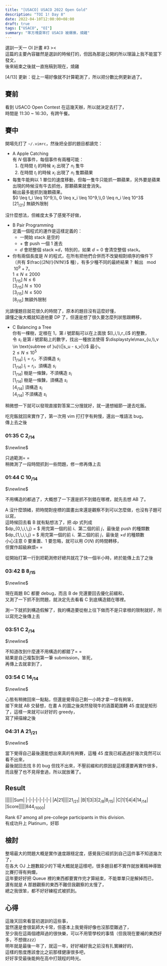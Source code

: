 ```yaml
---
title: "[USACO] USACO 2022 Open Gold"
description: "TOI 1! Day 8"
date: 2022-04-10T12:00:00+08:00
draft: true
tags: ["USACO", "OI"]
summary: "笨方塊耍笨打 USACO 被爆揍，燒雞"
---
```



選訓一天一 OI 計畫 #3 ><  
這篇的主要內容雖然是選訓的時候打的，但因為那是公開的所以理論上我不能當下發文，  
後來結束之後就一直拖稿到現在，燒雞  

[4/13] 更新：從上一場好像就不計算範測了，所以把分數比例更新過了。  

## 賽前
看到 USACO Open Contest 在這幾天辦，所以就決定去打了，  
時間是 11:30 ~ 16:30，有跨午餐。    

## 賽中

開場先打了 `~/.vimrc`，然後把全部的題目都讀完： 
 - A Apple Catching  
 有 $N$ 個事件，每個事件有兩種可能：
   1. 在時間 $t_i$ 的時候 $x_i$ 出現了 $n_i$ 隻牛  
   2. 在時間 $t_i$ 的時候 $x_i$ 出現了 $n_i$ 隻顆蘋果  
 - 每隻牛能夠以 $1$ 單位的速度移動，但每一隻牛只能抓一顆蘋果，另外要是蘋果出現的時候沒有牛去抓他，那顆蘋果就會消失。  
   輸出最多能抓到幾顆蘋果。  
   $0 \leq  t_i \leq 10^9,\\, 0 \leq  x_i \leq 10^9,\\,0 \leq  n_i \leq 10^3$  
   [21<sub>/21</sub>] 無額外限制  
 
 沒什麼想法，但維度太多了感覺不好做，  

 - B Pair Programming  
 定義一個程式的運作是這樣定義的：
    - 一開始 stack 是空的  
    - $+$ 會 push 一個 $1$ 進去  
    - $d$ 會把整個 stack $\times d$，特別的，如果 $d = 0$ 會清空整個 stack。  
 - 你有兩個長度是 $N$ 的程式，在所有把他們合併而不改變相對順序的條件下（共有 $\frac{(2N)!}{N!N!}$ 種），有多少種不同的最終結果？ 輸出 $\mod 10^9 + 7$。  
 $1 \leq N \leq 2000$    
 [1<sub>/15</sub>] $N \leq 6$  
 [3<sub>/15</sub>] $N \leq 100$  
 [3<sub>/15</sub>] $N \leq 500$  
 [8<sub>/15</sub>] 無額外限制  

 光讀懂題目就花很久的時間了，原本的題目沒有這麼好懂，  
 讀懂之後大概就知道他要 DP 了，但還是想了很久要怎麼列狀態跟轉移，  

 - C Balancing a Tree  
 你有一棵樹，定根在 $1$，第 $i$ 號節點可以在上面放 $[l_i,\\,r_i]$ 的整數，  
 令 $s_i$ 是第 $i$ 號節點上的數字，找出一種放法使得 $\displaystyle\max_{u,\\,v \in \text{subtree of }u}\{|s_u - s_v|\}$ 最小。  
 $2 \leq N \leq 10^5$  
 [1<sub>/14</sub>] $l_i = r_i$，不須構造 $s_i$  
 [1<sub>/14</sub>] $l_i = r_i$，須構造 $s_i$  
 [1<sub>/14</sub>] 樹是一條鍊，不須構造 $s_i$  
 [1<sub>/14</sub>] 樹是一條鍊，須構造 $s_i$  
 [4<sub>/14</sub>] 須構造 $s_i$  
 [4<sub>/14</sub>] 不須構造 $s_i$  

 稍微想一下就可以發現直接對答案二分搜就好，就一邊想細節一邊去吃飯。

 吃完飯就回來實作了，第一次用 vim 打打字有夠慢，還出一堆語法 bug，  
 傳上去之後  
### 01:35 C 2<sub>/14</sub>
$\newline$

只過範測= =  
稍微測了一段時間抓到一些問題，修一修再傳上去  
### 01:44 C 10<sub>/14</sub>
$\newline$

不用構造的都過了，大概想了一下還是抓不到錯在哪裡，就先去想 AB 了。  

A 沒什麼頭緒，把時間對座標的圖畫出來還是觀察不到可以怎麼做，也沒有子題可以寫，  
這時候回去看 B 就有點想法了，把 $dp$ 式列成  
$dp_{0,\\,i,\\,j} = $ 用完第一個的前 $i$、第二個的前 $j$，最後是 push 的種類數  
$dp_{1,\\,i,\\,j} = $ 用完第一個的前 $i$、第二個的前 $j$，最後是 $\times d$ 的種類數  
小心注意 $0$ 要重置、$1$ 要忽略，就可以用 $O(N)$ 的時間轉移，  
但實作超級麻煩= =  

從開始打第一行到把範測修好總共就花了快一個半小時，終於能傳上去了之後  
### 03:42 B 8<sub>/15</sub>
$\newline$

現在兩題 BC 都要 debug，而且 B de 完還要回去優化前綴和，  
又測了一下抓不到問題，就決定先去看看 C 到底構造錯在哪裡。  

測一下就抓到構造假解了，我的構造要從樹上往下做而不是只拿根的限制就好，所以寫完之後傳上去  
### 03:51 C 2<sub>/14</sub>
$\newline$

不知道改到什麼連不用構造的都錯了= =  
結果是自己複製到第一筆 submission，笨死，  
再傳上去就拿到了，  
### 03:54 C <green>14<sub>/14</sub></green>
$\newline$

心態有稍微回來一點點，但還是覺得自己剩一小時才拿一伴有夠笨，    
接下來就 AB 交替想，在畫 A 的圖之後突然發現牛的涵蓋範圍轉 45 度就是矩形了，這樣一來就可以好好的 greedy，  
寫了掃描線之後

### 04:31 A <green>21<sub>/21</sub></green>
$\newline$

當下覺得自己最後還能想出來真的有夠賽，這種 45 度我已經遇過好幾次竟然可以看不出來，  
最後就回去找 B 的 bug 但找不出來，不壓前綴和的原因是這樣還要再實作很多，而且壓了也不見得會過，所以就放著了。  

## Result
||||||Sum|
|-|-|-|-|-|-|-|
|A|<green>21</green>||||<green>21<sub>/21</sub></green>|
|B|1|<green>3</green>|<green>3</green>|2<sub>/8</sub>|8<sub>/15</sub>|
|C|<green>1</green>|<green>1</green>|<green>4</green>|<green>4</green>|<green>14<sub>/14</sub></green>|
|Score|||||844<sub>/1000</sub>|

Rank 67 among all pre-college participants in this division.  
有成功升上 Platinum，好耶  

## 檢討

整場最大的問題大概是實作速度跟穩定度，感覺我已經抓到自己這件事不知道幾次了，  
在各大 OJ 上題數超少的下場大概就是這樣吧，很多題目都不實作就放著精神導致比賽打得有夠爛，  
這年要好好把 Queue 裡的東西都要實作完才算結束，不能單單只是解掉而已，  
還有就是 A 那題觀察的東西不難但我觀察的太慢了，  
總之我很笨，都不好好練程式被抓到。  

## 心得
這幾天回來看當初選訓的這些事，  
當然還是會很氣師大卡常，但基本上我覺得好像也沒那麼難過了，  
至少我在這兩個禮拜過的很快樂，可以不用管學校的事情（但我現在要補的東西好多，不想做zzz）  
明年就是最後一年了，就這一年，好好補好我之前沒有扎實練好的，  
這樣的態度應該會比之前那樣健康很多吧，  
好好享受最後能夠在高中打競程的時光。  
